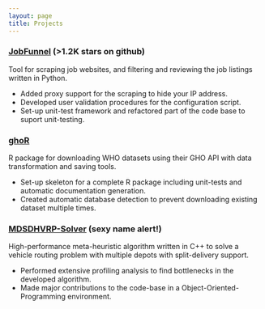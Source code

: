 ```yaml
---
layout: page
title: Projects
---
```


### [JobFunnel](https://github.com/PaulMcInnis/JobFunnel) (>1.2K stars on github)

Tool for scraping job websites, and filtering and reviewing the job listings written in Python.

- Added proxy support for the scraping to hide your IP address.
- Developed user validation procedures for the configuration script.
- Set-up unit-test framework and refactored part of the code base to suport unit-testing.

### [ghoR](https://github.com/markkvdb/ghoR)

R package for downloading WHO datasets using their GHO API with data transformation and saving tools.

- Set-up skeleton for a complete R package including unit-tests and automatic documentation generation.
- Created automatic database detection to prevent downloading existing dataset multiple times.

### [MDSDHVRP-Solver](https://github.com/markkvdb/MDSDHVRP-Solver) (sexy name alert!)

High-performance meta-heuristic algorithm written in C++ to solve a vehicle routing problem with multiple depots with split-delivery support.

- Performed extensive profiling analysis to find bottlenecks in the developed algorithm.
- Made major contributions to the code-base in a Object-Oriented-Programming environment.